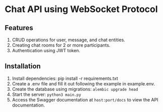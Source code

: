 # Chat API using WebSocket Protocol

## Features
1) CRUD operations for user, message, and chat entities.
2) Creating chat rooms for 2 or more participants.
3) Authentication using JWT token.
## Installation
1) Install dependencies: pip install -r requirements.txt
2)  Create a .env file and fill it out following the example in example.env.
3) Create the database using migrations: `alembic upgrade head`
4) Start the server: `python3 main.py`
5) Access the Swagger documentation at `host:port/docs` to view the API documentation.